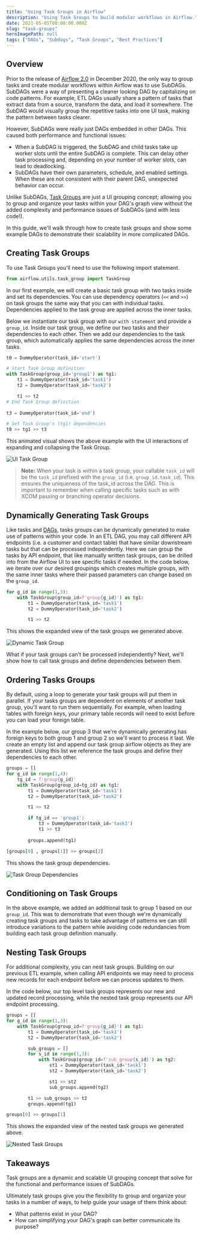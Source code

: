 ```yaml
---
title: "Using Task Groups in Airflow"
description: "Using Task Groups to build modular workflows in Airflow."
date: 2021-05-05T00:00:00.000Z
slug: "task-groups"
heroImagePath: null
tags: ["DAGs", "Subdags", "Task Groups", "Best Practices"]
---
```


## Overview

Prior to the release of [Airflow 2.0](https://www.astronomer.io/blog/introducing-airflow-2-0) in December 2020, the only way to group tasks and create modular workflows within Airflow was to use SubDAGs. SubDAGs were a way of presenting a cleaner looking DAG by capitalizing on code patterns. For example, ETL DAGs usually share a pattern of tasks that extract data from a source, transform the data, and load it somewhere. The SubDAG would visually group the repetitive tasks into one UI task, making the pattern between tasks clearer.

However, SubDAGs were really just DAGs embedded in other DAGs. This caused both performance and functional issues:

- When a SubDAG is triggered, the SubDAG and child tasks take up worker slots until the entire SubDAG is complete. This can delay other task processing and, depending on your number of worker slots, can lead to deadlocking.
- SubDAGs have their own parameters, schedule, and enabled settings. When these are not consistent with their parent DAG, unexpected behavior can occur.

Unlike SubDAGs, [Task Groups](https://airflow.apache.org/docs/apache-airflow/stable/concepts.html#taskgroup) are just a UI grouping concept; allowing you to group and organize your tasks within your DAG's graph view without the added complexity and performance issues of SubDAGs (and with less code!).

In this guide, we'll walk through how to create task groups and show some example DAGs to demonstrate their scalability in more complicated DAGs.

## Creating Task Groups

To use Task Groups you'll need to use the following import statement.

```python 
from airflow.utils.task_group import TaskGroup
```

In our first example, we will create a basic task group with two tasks inside and set its dependencies. You can use dependency operators (`<<` and `>>`) on task groups the same way that you can with individual tasks. Dependencies applied to the task group are applied across the inner tasks.

Below we instantiate our task group with our `with statement` and provide a `group_id`. Inside our task group, we define our two tasks and their dependencies to each other. Then we add our dependencies to the task group, which automatically applies the same dependencies across the inner tasks.  

```python
t0 = DummyOperator(task_id='start')

# Start Task Group definition
with TaskGroup(group_id='group1') as tg1:
    t1 = DummyOperator(task_id='task1')
    t2 = DummyOperator(task_id='task2')

    t1 >> t2
# End Task Group definition
    
t3 = DummyOperator(task_id='end')

# Set Task Group's (tg1) dependencies
t0 >> tg1 >> t3
```

This animated visual shows the above example with the UI interactions of expanding and collapsing the Task Group.

![UI Task Group](https://assets2.astronomer.io/main/guides/task-groups/task_groups_ui.gif)

> **Note:** When your task is within a task group, your callable `task_id` will be the `task_id` prefixed with the `group_id` (i.e. `group_id.task_id`). This ensures the uniqueness of the task_id across the DAG. This is important to remember when calling specific tasks such as with XCOM passing or branching operator decisions.

## Dynamically Generating Task Groups

Like tasks and [DAGs](https://www.astronomer.io/guides/dynamically-generating-dags), tasks groups can be dynamically generated to make use of patterns within your code. In an ETL DAG, you may call different API endpoints (i.e. a customer and contact table) that have similar downstream tasks but that can be processed independently. Here we can group the tasks by API endpoint, that like manually written task groups, can be drilled into from the Airflow UI to see specific tasks if needed. In the code below, we iterate over our desired groupings which creates multiple groups, with the same inner tasks where their passed parameters can change based on the `group_id`.

```python
for g_id in range(1,3):
    with TaskGroup(group_id=f'group{g_id}') as tg1:
        t1 = DummyOperator(task_id='task1')
        t2 = DummyOperator(task_id='task2')

        t1 >> t2
```

This shows the expanded view of the task groups we generated above.

![Dynamic Task Group](https://assets2.astronomer.io/main/guides/task-groups/dynamic_task_groups.png)

What if your task groups can't be processed independently? Next, we'll show how to call task groups and define dependencies between them.

## Ordering Tasks Groups

By default, using a loop to generate your task groups will put them in parallel. If your tasks groups are dependent on elements of another task group, you'll want to run them sequentially. For example, when loading tables with foreign keys, your primary table records will need to exist before you can load your foreign table.

In the example below, our group 3 that we're dynamically generating has foreign keys to both group 1 and group 2 so we'll want to process it last. We create an empty list and append our task group airflow objects as they are generated. Using this list we reference the task groups and define their dependencies to each other.

```python
groups = []
for g_id in range(1,4):
    tg_id = f'group{g_id}'
    with TaskGroup(group_id=tg_id) as tg1:
        t1 = DummyOperator(task_id='task1')
        t2 = DummyOperator(task_id='task2')

        t1 >> t2

        if tg_id == 'group1':
            t3 = DummyOperator(task_id='task3')
            t1 >> t3
                
        groups.append(tg1)

[groups[0] , groups[1]] >> groups[2]
```

This shows the task group dependencies. 

![Task Group Dependencies](https://assets2.astronomer.io/main/guides/task-groups/task_group_dependencies.png)

## Conditioning on Task Groups

In the above example, we added an additional task to group 1 based on our `group_id`. This was to demonstrate that even though we're dynamically creating task groups and tasks to take advantage of patterns we can still introduce variations to the pattern while avoiding code redundancies from building each task group definition manually.

## Nesting Task Groups

For additional complexity, you can nest task groups. Building on our previous ETL example, when calling API endpoints we may need to process new records for each endpoint before we can process updates to them.

In the code below, our top level task groups represents our new and updated record processing, while the nested task group represents our API endpoint processing. 

```python
groups = []
for g_id in range(1,3):
    with TaskGroup(group_id=f'group{g_id}') as tg1:
        t1 = DummyOperator(task_id='task1')
        t2 = DummyOperator(task_id='task2')

        sub_groups = []
        for s_id in range(1,3):
            with TaskGroup(group_id=f'sub_group{s_id}') as tg2:
                st1 = DummyOperator(task_id='task1')
                st2 = DummyOperator(task_id='task2')

                st1 >> st2
                sub_groups.append(tg2)

        t1 >> sub_groups >> t2
        groups.append(tg1)

groups[0] >> groups[1]
```

This shows the expanded view of the nested task groups we generated above.

![Nested Task Groups](https://assets2.astronomer.io/main/guides/task-groups/nested_task_groups.png)

## Takeaways

Task groups are a dynamic and scalable UI grouping concept that solve for the functional and performance issues of SubDAGs. 

Ultimately task groups give you the flexibility to group and organize your tasks in a number of ways, to help guide your usage of them think about:

- What patterns exist in your DAG?
- How can simplifying your DAG's graph can better communicate its purpose?
